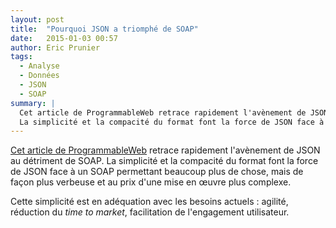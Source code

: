 ```yaml
---
layout: post
title:  "Pourquoi JSON a triomphé de SOAP"
date:   2015-01-03 00:57
author: Eric Prunier
tags:
  - Analyse
  - Données
  - JSON
  - SOAP
summary: |
  Cet article de ProgrammableWeb retrace rapidement l'avènement de JSON au détriment de SOAP.
  La simplicité et la compacité du format font la force de JSON face à un SOAP permettant beaucoup plus de chose, mais de façon plus verbeuse et au prix d'une mise en œuvre plus complexe...
---
```


[Cet article de ProgrammableWeb](http://www.programmableweb.com/news/why-json-triumphed-over-soap/elsewhere-web/2015/01/02) retrace rapidement l'avènement de JSON au détriment de SOAP.
La simplicité et la compacité du format font la force de JSON face à un SOAP permettant beaucoup plus de chose, mais de façon plus verbeuse et au prix d'une mise en œuvre plus complexe.

Cette simplicité est en adéquation avec les besoins actuels : agilité, réduction du _time to market_, facilitation de l'engagement utilisateur.
